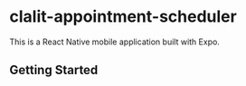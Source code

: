 # clalit-appointment-scheduler

This is a React Native mobile application built with Expo.

##  Getting Started

